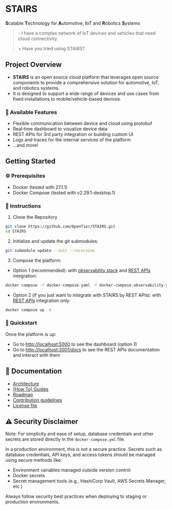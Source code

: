 <!--
Copyright (c) 2025 by OpenTier GmbH
SPDX‑FileCopyrightText: 2025 OpenTier GmbH
SPDX‑License‑Identifier: MIT

This file is part of OpenTier.

Permission is hereby granted, free of charge, to any person obtaining a copy
of this software and associated documentation files (the "Software"), to deal
in the Software without restriction, including without limitation the rights
to use, copy, modify, merge, publish, distribute, sublicense, and/or sell
copies of the Software, and to permit persons to whom the Software is
furnished to do so, subject to the following conditions:

The above copyright notice and this permission notice shall be included in all
copies or substantial portions of the Software.

THE SOFTWARE IS PROVIDED "AS IS", WITHOUT WARRANTY OF ANY KIND, EXPRESS OR
IMPLIED, INCLUDING BUT NOT LIMITED TO THE WARRANTIES OF MERCHANTABILITY,
FITNESS FOR A PARTICULAR PURPOSE AND NONINFRINGEMENT. IN NO EVENT SHALL THE
AUTHORS OR COPYRIGHT HOLDERS BE LIABLE FOR ANY CLAIM, DAMAGES OR OTHER
LIABILITY, WHETHER IN AN ACTION OF CONTRACT, TORT OR OTHERWISE, ARISING FROM,
OUT OF OR IN CONNECTION WITH THE SOFTWARE OR THE USE OR OTHER DEALINGS IN THE
SOFTWARE.
-->

# STAIRS

**S**calable **T**echnology for **A**utomotive, **I**oT and **R**obotics **S**ystems

> \- I have a complex network of IoT devices and vehicles that need cloud connectivity.
>
> \+ Have you tried using STAIRS?


## Project Overview

* **STAIRS** is an open source cloud platform that leverages open source components to provide a comprehensive solution for automotive, IoT, and robotics systems.
* It is designed to support a wide range of devices and use cases from fixed installations to mobile/vehicle-based devices.

### 🔑 Available Features
- Flexible communication between device and cloud using protobuf
- Real‑time dashboard to visualize device data
- REST APIs for 3rd party integration or building custom UI
- Logs and traces for the internal services of the platform
- …and more!

## Getting Started

### ⚙️ Prerequisites
- Docker (tested with 27.1.1)
- Docker Compose (tested with v2.29.1-desktop.1)

### 📃 Instructions

1. Clone the Repository

```sh
git clone https://github.com/OpenTier/STAIRS.git
cd STAIRS
```

2. Initialize and update the git submodules:
```sh
git submodule update --init --recursive
```

3. Compose the platform:
- Option 1 (recommended): with [observability stack](./monitoring/README.md) and [REST APIs](./cloud/backend/stairs_api/README.md) integration:
```sh
docker compose -f docker-compose.yaml -f docker-compose.observability.yaml up -d
```
- Option 2 (if you just want to integrate with STAIRS by REST APIs): with [REST APIs](./cloud/backend/stairs_api/README.md) integration only:
```sh
docker compose up -d
```

### 🏃 Quickstart
Once the platform is up:
* Go to [http://localhost:5000](http://localhost:5000) to see the dashboard (option 1)
* Go to [http://localhost:3001/docs](http://localhost:3001/docs) to see the REST APIs documentation and interact with them

## 📖 Documentation
- [Architecture](doc/architecture.md)
- [(How To) Guides](./doc/how-to.md)
- [Roadmap](doc/roadmap.md)
- [Contribution guidelines](CONTRIBUTING.md)
- [License file](LICENSE.md)

## ⚠️ Security Disclaimer
Note: For simplicity and ease of setup, database credentials and other secrets are stored directly in the `docker-compose.yml` file.

In a production environment, this is not a secure practice.
Secrets such as database credentials, API keys, and access tokens should be managed using secure methods like:
- Environment variables managed outside version control
- Docker secrets
- Secret management tools (e.g., HashiCorp Vault, AWS Secrets Manager, etc.)

Always follow security best practices when deploying to staging or production environments.

